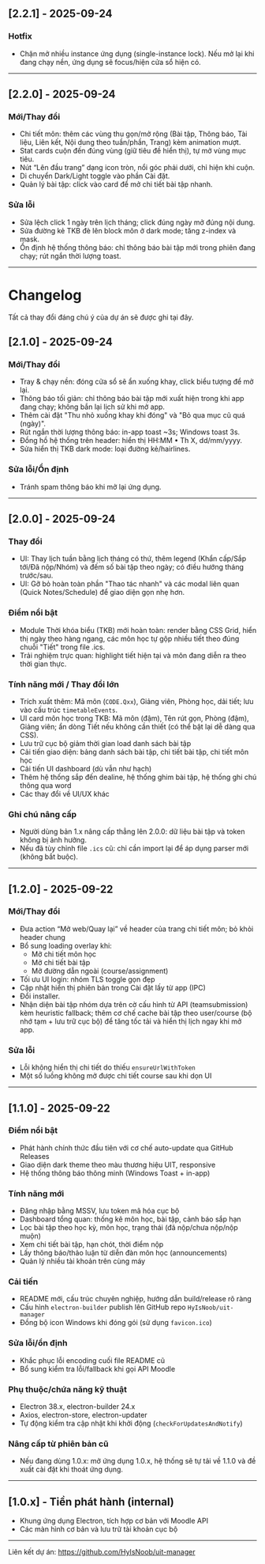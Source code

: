 ## [2.2.1] - 2025-09-24

### Hotfix
- Chặn mở nhiều instance ứng dụng (single-instance lock). Nếu mở lại khi đang chạy nền, ứng dụng sẽ focus/hiện cửa sổ hiện có.

---

## [2.2.0] - 2025-09-24

### Mới/Thay đổi
- Chi tiết môn: thêm các vùng thu gọn/mở rộng (Bài tập, Thông báo, Tài liệu, Liên kết, Nội dung theo tuần/phần, Trang) kèm animation mượt.
- Stat cards cuộn đến đúng vùng (giữ tiêu đề hiển thị), tự mở vùng mục tiêu.
- Nút “Lên đầu trang” dạng icon tròn, nổi góc phải dưới, chỉ hiện khi cuộn.
- Di chuyển Dark/Light toggle vào phần Cài đặt.
- Quản lý bài tập: click vào card để mở chi tiết bài tập nhanh.

### Sửa lỗi
- Sửa lệch click 1 ngày trên lịch tháng; click đúng ngày mở đúng nội dung.
- Sửa đường kẻ TKB đè lên block môn ở dark mode; tăng z-index và mask.
- Ổn định hệ thống thông báo: chỉ thông báo bài tập mới trong phiên đang chạy; rút ngắn thời lượng toast.

---
# Changelog

Tất cả thay đổi đáng chú ý của dự án sẽ được ghi tại đây.

## [2.1.0] - 2025-09-24

### Mới/Thay đổi
- Tray & chạy nền: đóng cửa sổ sẽ ẩn xuống khay, click biểu tượng để mở lại.
- Thông báo tối giản: chỉ thông báo bài tập mới xuất hiện trong khi app đang chạy; không bắn lại lịch sử khi mở app.
- Thêm cài đặt "Thu nhỏ xuống khay khi đóng" và "Bỏ qua mục cũ quá (ngày)".
- Rút ngắn thời lượng thông báo: in-app toast ~3s; Windows toast 3s.
- Đồng hồ hệ thống trên header: hiển thị HH:MM • Th X, dd/mm/yyyy.
- Sửa hiển thị TKB dark mode: loại đường kẻ/hairlines.

### Sửa lỗi/Ổn định
- Tránh spam thông báo khi mở lại ứng dụng.

---

## [2.0.0] - 2025-09-24

### Thay đổi
- UI: Thay lịch tuần bằng lịch tháng có thứ, thêm legend (Khẩn cấp/Sắp tới/Đã nộp/Nhóm) và đếm số bài tập theo ngày; có điều hướng tháng trước/sau.
- UI: Gỡ bỏ hoàn toàn phần "Thao tác nhanh" và các modal liên quan (Quick Notes/Schedule) để giao diện gọn nhẹ hơn.

### Điểm nổi bật
- Module Thời khóa biểu (TKB) mới hoàn toàn: render bằng CSS Grid, hiển thị ngày theo hàng ngang, các môn học tự gộp nhiều tiết theo đúng chuỗi "Tiết" trong file .ics.
- Trải nghiệm trực quan: highlight tiết hiện tại và môn đang diễn ra theo thời gian thực.

### Tính năng mới / Thay đổi lớn
- Trích xuất thêm: Mã môn (`CODE.Qxx`), Giảng viên, Phòng học, dải tiết; lưu vào cấu trúc `timetableEvents`.
- UI card môn học trong TKB: Mã môn (đậm), Tên rút gọn, Phòng (đậm), Giảng viên; ẩn dòng Tiết nếu không cần thiết (có thể bật lại dễ dàng qua CSS).
- Lưu trữ cục bộ giảm thời gian load danh sách bài tập
- Cải tiến giao diện: bảng danh sách bài tập, chi tiết bài tập, chi tiết môn học
- Cải tiến UI dashboard (dù vẫn như hạch)
- Thêm hệ thống sắp đến dealine, hệ thống ghim bài tập, hệ thống ghi chú thông qua word
- Các thay đổi về UI/UX khác

### Ghi chú nâng cấp
- Người dùng bản 1.x nâng cấp thẳng lên 2.0.0: dữ liệu bài tập và token không bị ảnh hưởng.
- Nếu đã tùy chỉnh file `.ics` cũ: chỉ cần import lại để áp dụng parser mới (không bắt buộc).
---

## [1.2.0] - 2025-09-22

### Mới/Thay đổi
- Đưa action “Mở web/Quay lại” về header của trang chi tiết môn; bỏ khỏi header chung
- Bổ sung loading overlay khi:
  - Mở chi tiết môn học
  - Mở chi tiết bài tập
  - Mở đường dẫn ngoài (course/assignment)
- Tối ưu UI login: nhóm TLS toggle gọn đẹp
- Cập nhật hiển thị phiên bản trong Cài đặt lấy từ app (IPC)
- Đổi installer.
 - Nhận diện bài tập nhóm dựa trên cờ cấu hình từ API (teamsubmission) kèm heuristic fallback; thêm cơ chế cache bài tập theo user/course (bộ nhớ tạm + lưu trữ cục bộ) để tăng tốc tải và hiển thị lịch ngay khi mở app.

### Sửa lỗi
- Lỗi không hiển thị chi tiết do thiếu `ensureUrlWithToken`
- Một số luồng không mở được chi tiết course sau khi dọn UI

---

## [1.1.0] - 2025-09-22

### Điểm nổi bật
- Phát hành chính thức đầu tiên với cơ chế auto-update qua GitHub Releases
- Giao diện dark theme theo màu thương hiệu UIT, responsive
- Hệ thống thông báo thông minh (Windows Toast + in-app)

### Tính năng mới
- Đăng nhập bằng MSSV, lưu token mã hóa cục bộ
- Dashboard tổng quan: thống kê môn học, bài tập, cảnh báo sắp hạn
- Lọc bài tập theo học kỳ, môn học, trạng thái (đã nộp/chưa nộp/nộp muộn)
- Xem chi tiết bài tập, hạn chót, thời điểm nộp
- Lấy thông báo/thảo luận từ diễn đàn môn học (announcements)
- Quản lý nhiều tài khoản trên cùng máy

### Cải tiến
- README mới, cấu trúc chuyên nghiệp, hướng dẫn build/release rõ ràng
- Cấu hình `electron-builder` publish lên GitHub repo `HyIsNoob/uit-manager`
- Đồng bộ icon Windows khi đóng gói (sử dụng `favicon.ico`)

### Sửa lỗi/ổn định
- Khắc phục lỗi encoding cuối file README cũ
- Bổ sung kiểm tra lỗi/fallback khi gọi API Moodle

### Phụ thuộc/chứa năng kỹ thuật
- Electron 38.x, electron-builder 24.x
- Axios, electron-store, electron-updater
- Tự động kiểm tra cập nhật khi khởi động (`checkForUpdatesAndNotify`)

### Nâng cấp từ phiên bản cũ
- Nếu đang dùng 1.0.x: mở ứng dụng 1.0.x, hệ thống sẽ tự tải về 1.1.0 và đề xuất cài đặt khi thoát ứng dụng.

---

## [1.0.x] - Tiền phát hành (internal)
- Khung ứng dụng Electron, tích hợp cơ bản với Moodle API
- Các màn hình cơ bản và lưu trữ tài khoản cục bộ

---

Liên kết dự án: https://github.com/HyIsNoob/uit-manager
